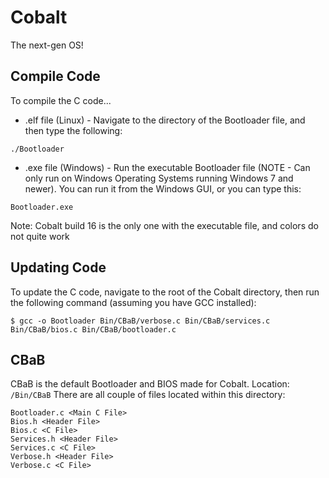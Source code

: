 # Cobalt

The next-gen OS!

## Compile Code

To compile the C code...
- .elf file (Linux) -
Navigate to the directory of the Bootloader file, and then type the following:

```
./Bootloader
```
- .exe file (Windows) -
Run the executable Bootloader file (NOTE - Can only run on Windows Operating Systems running Windows 7 and newer). You can run it from the Windows GUI, or you can type this: 
```
Bootloader.exe
```
Note: Cobalt build 16 is the only one with the executable file, and colors do not quite work 

## Updating Code

To update the C code, navigate to the root of the Cobalt directory, then run the following command (assuming you have GCC installed):

```
$ gcc -o Bootloader Bin/CBaB/verbose.c Bin/CBaB/services.c Bin/CBaB/bios.c Bin/CBaB/bootloader.c
```
## CBaB
CBaB is the default Bootloader and BIOS made for Cobalt.
Location: ```/Bin/CBaB```
There are all couple of files located within this directory:
```
Bootloader.c <Main C File>
Bios.h <Header File>
Bios.c <C File>
Services.h <Header File>
Services.c <C File>
Verbose.h <Header File>
Verbose.c <C File>
```
